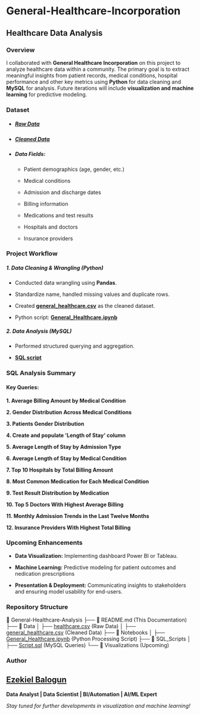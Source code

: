 # General-Healthcare-Incorporation
## Healthcare Data Analysis

### Overview

I collaborated with **General Healthcare Incorporation** on this project to analyze healthcare data within a community. The primary goal is to extract meaningful insights from patient records, medical conditions, hospital performance and other key metrics using **Python** for data cleaning and **MySQL** for analysis. Future iterations will include **visualization and machine learning** for predictive modeling.

### Dataset

- ##### [Raw Data](https://drive.google.com/file/d/1p7Ts1MeFenBnadwaDrid8-Yz_EwVxoH_/view?usp=sharing)

- ##### [Cleaned Data](https://drive.google.com/file/d/1mAFFRoPcpCRTvrG95mC1Jcz9KEVkbVVe/view?usp=drive_link)

- ##### Data Fields:

  - Patient demographics (age, gender, etc.)

  - Medical conditions

  - Admission and discharge dates

  - Billing information

  - Medications and test results

  - Hospitals and doctors

  - Insurance providers

### Project Workflow

##### 1. Data Cleaning & Wrangling (Python)

  - Conducted data wrangling using **Pandas**.

  - Standardize name, handled missing values and duplicate rows.

  - Created **[general_healthcare.csv](https://drive.google.com/file/d/1mAFFRoPcpCRTvrG95mC1Jcz9KEVkbVVe/view?usp=drive_link)** as the cleaned dataset.

  - Python script: **[General_Healthcare.ipynb](https://drive.google.com/file/d/1YmieOoeWnJg8ybolIIHFDjNmHY4AloXP/view?usp=sharing)**

##### 2. Data Analysis (MySQL)

  - Performed structured querying and aggregation.

  - **[SQL script](https://drive.google.com/file/d/1AXK0UcBSwjsl-wMsKXWqL0g66S1fXuCl/view?usp=drive_link)**

### SQL Analysis Summary

#### Key Queries:

 **1. Average Billing Amount by Medical Condition**

 **2. Gender Distribution Across Medical Conditions**

 **3. Patients Gender Distribution**

 **4. Create and populate 'Length of Stay' column**
 
 **5. Average Length of Stay by Admission Type**

 **6. Average Length of Stay by Medical Condition**

 **7. Top 10 Hospitals by Total Billing Amount**

 **8. Most Common Medication for Each Medical Condition**

 **9. Test Result Distribution by Medication**

 **10. Top 5 Doctors With Highest Average Billing**

 **11. Monthly Admission Trends in the Last Twelve Months**

 **12. Insurance Providers With Highest Total Billing**

### Upcoming Enhancements

 -  **Data Visualization:** Implementing dashboard Power BI or Tableau.

 -  **Machine Learning:** Predictive modeling for patient outcomes and nedication prescriptions

 -  **Presentation & Deployment:** Communicating insights to stakeholders and ensuring model usability for end-users.

### Repository Structure
📂 General-Healthcare-Analysis
├── 📄 README.md  (This Documentation)
├── 📂 Data
│   ├── [healthcare.csv](https://drive.google.com/file/d/1p7Ts1MeFenBnadwaDrid8-Yz_EwVxoH_/view?usp=sharing)  (Raw Data)
│   ├── [general_healthcare.csv](https://drive.google.com/file/d/1mAFFRoPcpCRTvrG95mC1Jcz9KEVkbVVe/view?usp=sharing)  (Cleaned Data)
├── 📂 Notebooks
│   ├── [General_Healthcare.ipynb](https://drive.google.com/file/d/1YmieOoeWnJg8ybolIIHFDjNmHY4AloXP/view?usp=sharing)  (Python Processing Script)
├── 📂 SQL_Scripts
│   ├── [Script.sql](https://drive.google.com/file/d/1AXK0UcBSwjsl-wMsKXWqL0g66S1fXuCl/view?usp=sharing)  (MySQL Queries)
└── 📂 Visualizations (Upcoming)

### Author
## [Ezekiel Balogun](https://lnkd.in/d6AVfXuU)
**Data Analyst | Data Scientist | BI/Automation | AI/ML Expert**


*Stay tuned for further developments in visualization and machine learning!*
